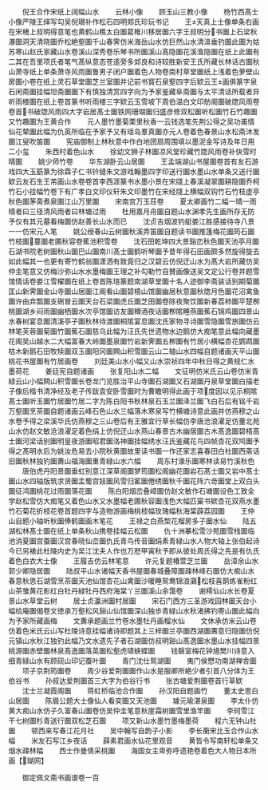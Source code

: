<!-- { "loadSidebar": true } -->
　　倪王合作宋纸上阔幅山水
　　云林小像
　　顾玉山三教小像
　　杨竹西髙士小像严陵王绎写勾吴倪瓉补作松石四明郑氏珍玩书记
　　王天真上士像单条右画在宋楮上叔明得意笔也黄鹤山樵太白圗葛稚川移居圗六字王叔明分书圗上石梁秋瀑圗洞天清晓圗乔松絶壑圗千山春霁仿米海岳山水仿巨然山水清渰垂钓圗此圗为姑苏寒山赵氏家藏山水卷溪山深秀卷乐琴书所圗溪山髙隐圗花溪渔隐圗在纸上此圗有二其在吾里项氏者笔气髙纵意态苍逺旁多邥良和诗较胜新安王氏所藏长林话古圗秋山萧寺纸上单条萧寺风雨圗鲁男子闭户圗着色人物卷南村草堂圗纸上浅着色萝壁山房圗小卷在纸上灵石草堂圗芝兰室圗并记前书寳石泉壑四字后欵云王画俱篆字泉石闲斋圗挂幅坦斋圗圗下有慎独清赏四字向为予家鉴藏阜斋圗与太平清话所载者异听雨楼圗在纸上卷首篆书听雨楼三字欵云玉雪坡下周伯温白文印舫阁圗破牎风雨卷卷首书破牎风雨四大字岩居髙士圗铁网珊瑚圗归盛彦修双松圗听松圗竹石竹趣圗又竹趣圗为王黄合作
　　元人墨竹墨菊栗里秋香一云钱选笔先荆公得之吴功甫情仙花辇圗此幅为仇英所临在予家予又有瑶岛羣真圗亦元人卷着色春景山水松斋沐发圗江叟吹笛圗
　　宪庙御制上林秋意中作白地团扇周围填以墨泥金写诗及年日用二小玺
　　朱西村着色山水
　　徐幼文狮子林圗凉风堂珍藏竹牎风雨卷补快雪时晴圗
　　姚少师竹卷
　　华东湖卧云山居圗
　　王孟端湖山书屋圗卷首有友石游戏四大玉筯篆为徐霖子仁书钤缝朱文游戏翰墨四字印送行圗水墨山水单条又送行圗欵云友石生王芾画山水卷卷首李西涯篆书水墨小景在宋牋上春溪凝翠圗耕隐圗乔柯竹石小挂幅竹卷下有广孝白文印仪轩朱文印墨竹在宋经牋上横幅双钩竹石竹枝虚亭秋色圗茅斋煮泉圗江山万里圗
　　宋南宫万玉荘卷
　　夏太卿画竹二幅一晴一雨晴者曰三径清风雨者曰林塘过雨
　　杜用嘉月舟圗自题山水渊孝先生画所存无防予仅有其元墓看梅圗仿赵善长山水而已
　　沈贞吉烟波钓艇娄江胜感接待寺八景一一仿宋元人笔
　　姚公绶春山云树圗秋溪弄笛圗自题读书圗推篷梅花圗筠石圗竹枝圗蔓圗老圃秋容卷蕉池积雪卷
　　沈石田乾坤四大景谿峦秋色圗天池亭月圗石湖书院老树圗秋山圗巴山圗南川髙士圗鹤听琴圗予昔年得石田画颇多然旋得旋去如此幅其一也更有寄竹鹤翁圗潇洒有致竟归之汉碧云仿倪迂山水为髙大岩所藏仿吴仲圭笔意又仿梅沙弥山水水墨梅圗王理之补勾勒竹自賛画像送吴文定公行卷并题雪馆情话卷娄江雪櫂圗在纸上卷首陈瑄篆题南湖草堂圗十名人迹御李斋装话别期菊圗匡山新霁圗金山寺圗山居圗江阁看山圗碧梧山馆圗幽居秋意圗秋牎月色圗花沼禽鱼圗许由弃瓢圗支硎冒云圗天台石梁圗虎丘圗芝田圗卷除夜聚饮圗新春荔柿圗平楚栁桃圗湖乡闷雨圗幽栖圗水次亭馆圗访友圗樽酒夜话圗栁隂睡燕圗蕉石锦鸡圗四景山水春树宴息圗清溪亭子圗秋林待渡圗桐隂宴息圗沈氏家物寻诗圗雪隐圗雪旅圗仿云林笔芙蓉圗菊圗竹圗蕉石圗慈乌此幅为汪氏先世遗物水边鹅仿大痴笔意此幅向藏墨花阁吴山越水二大幅富春大岭圗墨泉圗竹岩新霁圗五栁圗有竹居小横幅杏花鹦鹉圗枯木新鹅石田牧犊圗双玉圗阳冈圗闗山积雪圗云山二轴山水四幅自题诸画天平山圗桃花书屋圗有竹居画卷
　　刘廷美山水小幅又山水崇祯四年中秋日得之黄规仁水墨荷花
　　姜廷宪自题诸画
　　张复阳山水二幅
　　文征明仿米氏云山卷仿米青緑云山小幅闗山积雪圗长卷龙门览胜治平山寺圗石湖圗又石湖圗丹泉草堂圗白描老子像后楷书清净经及老子传跋袁安卧雪圗时为曹瞻明得此画于项度因以见示桐隂髙士圗听玉圗竹居圗竹居二字为陈白阳书秋林泉石玉兰圗泽兰圗飞白石后有铭千岩万壑圗烹茶圗自题诸画云峰石色山水三幅落木寒泉写竹横塘诗意此画并仿燕穆之山水卷予得之梁溪华氏仿燕穆之三山卷后有王雅宜行草长幅仿李唐沧浪濯足仿董北苑山水仿赵文敏沧浪濯足着色绢上仿倪迂山水燕山春景古木幽居圗古木髙逸圗碧梧髙士圗河梁话别圗明皇夜游圗昭君圗洛神圗挂幅绣水汪氏鉴藏花鸟四帧杏花双鸠圗予得之髙明水后为姚汝危易去小院秋黄圗故里读书圗一作还家志喜春田白社圗西斋话旧圗秋林独钓圗夀山福海圗重青緑山水六幅
　　周东村濠乐圗寒林读易竹溪秋色
　　唐伯虎丹阳景圗垂虹别意江深草阁圗梦筠圗松阁幽花圗岩石髙士圗又岩中髙士圗山水四轴版筑求贤圗孟蜀宫妓圗风雪归窰圗倦绣圗秋千圗花阵六竒圗堂上双白头圗征鸿圗桃花过雨圗落花圗
　　陈白阳烟峦叠嶂圗仿赵文敏作石塘圗设色工致全学赵松雪仿大痴笔又着色山水又水墨幅老圃秋容圗浅色大幅匹窠书欵杏花双燕水墨竹石菊花折枝花卷首题四字与造物游画梅桃枝幅玫瑰幅秋海棠薜荔园圗
　　王仲山自题小轴听秋圗俸鹤圗画木笔花
　　王禄之白燕棃花榴房多子圗水仙
　　陆五湖松林髙士圗在纸上单条秋山携卷挂幅云松圗
　　仇十洲摹松雪沙苑圗雪栈圗临池消夏圗宫蚕圗汉宫春晓仙峦圗仇氏青鸟传音圗绢素青緑山水人物大轴上张伯起诗今已另裱此杜陵内史为吴江沈夫人作也万厯甲寅秋予即从彼处周氏得之先是有仇氏着色白衣大士像
　　王履吉仿云林笔意
　　许元复题椿萱芝兰圗
　　岳漳余山水郭少卿隐居圗
　　陆叔平山水诸幅天香书屋圗春城叠障圗疎林峰石圗仿大痴山水春意秋思石湖雪烹茶圗天池仙馆杏花山禽圗沙暖睡鸳鸯锦浪鸂松枝喜鹊练雀粉红山茶雏黄花影红白牡丹緑牡丹西府海棠丫兰圗溪山余霭卷
　　谢樗仙山水长卷夏景山水草堂云树
　　居士贞瀛洲圗村居圗
　　宋石门西方三圣游戏园林圗天台小幅给庵圗偈卷文徳承万壑松风谿山仙馆圗深山独歩青緑山水秋渚拂钓寄山圗此幅向为予家所藏画梅
　　文夀承题画兰竹卷水墨牡丹画榴水仙
　　文休承仿米云山卷仿着色米氏云山写杜陵诗意挂幅诸诗即题其上三梓圗兰亭圗西湖圗夀意归隐圗仿倪元镇山水秋江独钓此幅乃文水遗先子者石湖圗仿叔明谿山髙逸圗水墨山水挂幅四景桃源圗赤壁圗林泉髙逸圗落英圗松壑虎啸蛱蝶圗
　　钱磬室梅花钟馗樊川诗意入细青緑山水有顾砚山印记蚕叶圗
　　青门沈仕鸳湖圗
　　夷门侯懋功南湖禅舎圗
　　项子京荆筠圗卷
　　周少谷爱荆圗圗作山水是服卿所絶少者引首八分体为王伯谷书
　　孙叔达爱荆圗首三大字为伯谷行书
　　张古塘爱荆圗卷首行草欵
　　沈士兰凝霞阁圗
　　蒋虹桥临池合作圗
　　孙汉阳自题画竹
　　董太史思白山居圗
　　陈眉公题大士像仙人看奕圗又天池圗
　　璩元瑜湛泉圗
　　李太仆仿黄大痴山水仿子久富春山圗卷仿吴仲圭笔意秋崖霜树圗雪里渔竿圗
　　李珂雪江干七树圗杉青送行圗双松芝石圗
　　项又新山水墨竹墨梅墨荷
　　程六无钟山社圗
　　顿西来写春江花月社
　　吴中翰写自韵子小影
　　李长蘅宋比玉合作山水幅
　　米友石写江乡夜话
　　薛素君画水仙花里观音
　　黄皆令写南轩松单条又烟水疎林幅
　　西士作曼倩采桃圗
　　海国女主卑弥呼遗艳卷着色大人物日本所画【瑚网】








　　御定佩文斋书画谱卷一百
